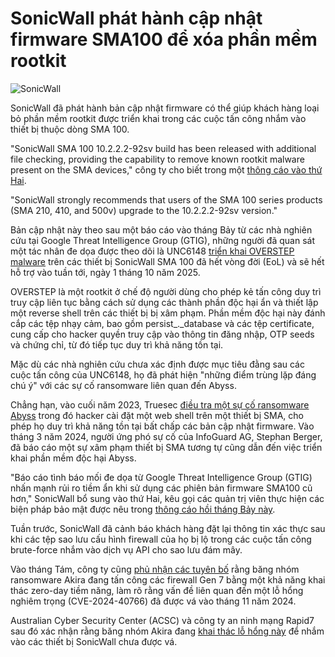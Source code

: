 # SonicWall phát hành cập nhật firmware SMA100 để xóa phần mềm rootkit

![SonicWall](https://www.bleepstatic.com/content/hl-images/2025/04/18/SonicWall.jpg)

SonicWall đã phát hành bản cập nhật firmware có thể giúp khách hàng loại bỏ phần mềm rootkit được triển khai trong các cuộc tấn công nhắm vào thiết bị thuộc dòng SMA 100.

"SonicWall SMA 100 10.2.2.2-92sv build has been released with additional file checking, providing the capability to remove known rootkit malware present on the SMA devices," công ty cho biết trong một [thông cáo vào thứ Hai](https://psirt.global.sonicwall.com/vuln-detail/SNWLID-2025-0015).

"SonicWall strongly recommends that users of the SMA 100 series products (SMA 210, 410, and 500v) upgrade to the 10.2.2.2-92sv version."

Bản cập nhật này theo sau một báo cáo vào tháng Bảy từ các nhà nghiên cứu tại Google Threat Intelligence Group (GTIG), những người đã quan sát một tác nhân đe dọa được theo dõi là UNC6148 [triển khai OVERSTEP malware](https://www.bleepingcomputer.com/news/security/sonicwall-sma-devices-hacked-with-overstep-rootkit-tied-to-ransomware/) trên các thiết bị SonicWall SMA 100 đã hết vòng đời (EoL) và sẽ hết hỗ trợ vào tuần tới, ngày 1 tháng 10 năm 2025.

OVERSTEP là một rootkit ở chế độ người dùng cho phép kẻ tấn công duy trì truy cập liên tục bằng cách sử dụng các thành phần độc hại ẩn và thiết lập một reverse shell trên các thiết bị bị xâm phạm. Phần mềm độc hại này đánh cắp các tệp nhạy cảm, bao gồm persist_._database và các tệp certificate, cung cấp cho hacker quyền truy cập vào thông tin đăng nhập, OTP seeds và chứng chỉ, từ đó tiếp tục duy trì khả năng tồn tại.

Mặc dù các nhà nghiên cứu chưa xác định được mục tiêu đằng sau các cuộc tấn công của UNC6148, họ đã phát hiện "những điểm trùng lặp đáng chú ý" với các sự cố ransomware liên quan đến Abyss.

Chẳng hạn, vào cuối năm 2023, Truesec [điều tra một sự cố ransomware Abyss](https://www.truesec.com/hub/blog/web-shell-on-a-sonicwall-sma) trong đó hacker cài đặt một web shell trên một thiết bị SMA, cho phép họ duy trì khả năng tồn tại bất chấp các bản cập nhật firmware. Vào tháng 3 năm 2024, người ứng phó sự cố của InfoGuard AG, Stephan Berger, đã báo cáo một sự xâm phạm thiết bị SMA tương tự cũng dẫn đến việc triển khai phần mềm độc hại Abyss.

"Báo cáo tình báo mối đe dọa từ Google Threat Intelligence Group (GTIG) nhấn mạnh rủi ro tiềm ẩn khi sử dụng các phiên bản firmware SMA100 cũ hơn," SonicWall bổ sung vào thứ Hai, kêu gọi các quản trị viên thực hiện các biện pháp bảo mật được nêu trong [thông cáo hồi tháng Bảy này](https://www.sonicwall.com/support/notices/urgent-advisory-for-addressing-rootkits-and-other-critical-vulnerabilities-in-sonicwall-sma-100-series-appliances/250730071322160).

Tuần trước, SonicWall đã cảnh báo khách hàng đặt lại thông tin xác thực sau khi các tệp sao lưu cấu hình firewall của họ bị lộ trong các cuộc tấn công brute-force nhắm vào dịch vụ API cho sao lưu đám mây.

Vào tháng Tám, công ty cũng [phủ nhận các tuyên bố](https://www.bleepingcomputer.com/news/security/sonicwall-finds-no-sslvpn-zero-day-links-ransomware-attacks-to-2024-flaw/) rằng băng nhóm ransomware Akira đang tấn công các firewall Gen 7 bằng một khả năng khai thác zero-day tiềm năng, làm rõ rằng vấn đề liên quan đến một lỗ hổng nghiêm trọng (CVE-2024-40766) đã được vá vào tháng 11 năm 2024.

Australian Cyber Security Center (ACSC) và công ty an ninh mạng Rapid7 sau đó xác nhận rằng băng nhóm Akira đang [khai thác lỗ hổng này](https://www.bleepingcomputer.com/news/security/akira-ransomware-exploiting-critical-sonicwall-sslvpn-bug-again/) để nhắm vào các thiết bị SonicWall chưa được vá.